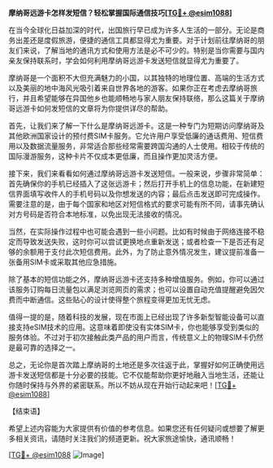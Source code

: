 **摩纳哥远游卡怎样发短信？轻松掌握国际通信技巧[[TG💪+ @esim1088](https://t.me/s/esim1088)]**

在当今全球化日益加深的时代，出国旅行早已成为许多人生活的一部分。无论是商务出差还是度假旅游，便捷的通信工具都显得尤为重要。对于计划前往摩纳哥的朋友们来说，了解当地的通讯方式和使用方法是必不可少的。特别是当你需要与国内亲友保持联系时，学会如何利用摩纳哥远游卡发送短信就显得尤为重要了。

摩纳哥是一个面积不大但充满魅力的小国，以其独特的地理位置、高端的生活方式以及美丽的地中海风光吸引着来自世界各地的游客。如果你正在考虑去摩纳哥旅行，并且希望能够在异国他乡也能顺畅地与家人朋友保持联络，那么这篇关于摩纳哥远游卡如何发短信的文章将为你提供详尽的帮助。

首先，让我们来了解一下什么是摩纳哥远游卡。这是一种专门为短期访问摩纳哥及其他欧洲国家设计的预付费SIM卡服务。它允许用户享受低廉的通话费用、短信费用以及数据流量服务，非常适合那些经常需要跨国沟通的人士使用。相较于传统的国际漫游服务，这种卡片不仅成本更低廉，而且操作更加灵活方便。

接下来，我们来看看如何通过摩纳哥远游卡发送短信。一般来说，步骤非常简单：首先确保你的手机已经插入了这张远游卡；然后打开手机上的信息功能，在新建短信界面填写收件人的手机号码以及你想发送的内容；最后点击发送即可完成操作。需要注意的是，由于每个国家和地区对短信格式的要求可能有所不同，请事先确认对方号码是否符合本地标准，以免出现无法接收的情况。

当然，在实际操作过程中也可能会遇到一些小问题。比如有时候由于网络连接不稳定而导致发送失败，这时你可以尝试更换地点重新发送；或者检查一下是否还有足够的余额用于支付此次短信费用。此外，为了防止意外情况发生，建议提前准备一张备用SIM卡或采取其他应急措施。

除了基本的短信功能之外，摩纳哥远游卡还支持多种增值服务。例如，你可以通过该服务订购每日流量包以满足浏览网页的需求；也可以设置自动充值提醒避免因欠费而中断通信。这些贴心的设计使得整个旅程变得更加无忧无虑。

值得一提的是，随着科技的发展，现在市面上已经出现了许多新型智能设备可以直接支持eSIM技术的应用。这意味着即使没有实体SIM卡，你也能够享受到类似的服务体验。不过对于初次接触此类产品的用户而言，传统意义上的物理SIM卡仍然是最可靠的选择之一。

总之，无论你是首次踏上摩纳哥的土地还是多次往返于此，掌握好如何正确使用远游卡发送短信都是十分必要的技能。它不仅能帮助你更好地融入当地生活，还能让你随时保持与外界的紧密联系。所以不妨从现在开始行动起来吧！[[TG💪+ @esim1088](https://t.me/s/esim1088)]

【结束语】

希望上述内容能为大家提供有价值的参考信息。如果您还有任何疑问或想要了解更多相关资讯，请随时关注我们的频道更新。祝大家旅途愉快，通讯顺畅！

[[TG💪+ @esim1088](https://t.me/s/esim1088) ![Image](https://i.postimg.cc/4NQfJmqS/Snipaste-2025-05-13-00-14-12.png)]
